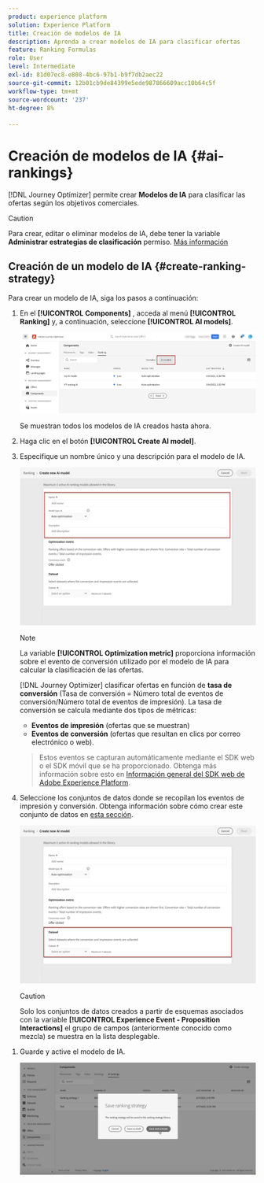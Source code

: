 ```yaml
---
product: experience platform
solution: Experience Platform
title: Creación de modelos de IA
description: Aprenda a crear modelos de IA para clasificar ofertas
feature: Ranking Formulas
role: User
level: Intermediate
exl-id: 81d07ec8-e808-4bc6-97b1-b9f7db2aec22
source-git-commit: 12b01cb9de84399e5ede987866609acc10b64c5f
workflow-type: tm+mt
source-wordcount: '237'
ht-degree: 8%

---
```


# Creación de modelos de IA {#ai-rankings}

[!DNL Journey Optimizer] permite crear **Modelos de IA** para clasificar las ofertas según los objetivos comerciales.

>[!CAUTION]
>
>Para crear, editar o eliminar modelos de IA, debe tener la variable **Administrar estrategias de clasificación** permiso. [Más información](../../administration/high-low-permissions.md#manage-ranking-strategies)

## Creación de un modelo de IA {#create-ranking-strategy}

Para crear un modelo de IA, siga los pasos a continuación:

1. En el **[!UICONTROL Components]** , acceda al menú **[!UICONTROL Ranking]** y, a continuación, seleccione **[!UICONTROL AI models]**.

   ![](../assets/ai-ranking-list.png)

   Se muestran todos los modelos de IA creados hasta ahora.

1. Haga clic en el botón **[!UICONTROL Create AI model]**.

1. Especifique un nombre único y una descripción para el modelo de IA.

   <!--* **[!UICONTROL Auto-optimization]** optimizes offers based on past offer performance. [Learn more](auto-optimization-model.md)
    * **[!UICONTROL Personalized]** optimizes and personalizes offers based on segments and offer performance. [Learn more](personalized-optimization-model.md)-->

   ![](../assets/ai-ranking-fields.png)

   >[!NOTE]
   >
   >La variable **[!UICONTROL Optimization metric]** proporciona información sobre el evento de conversión utilizado por el modelo de IA para calcular la clasificación de las ofertas.
   >
   >[!DNL Journey Optimizer] clasificar ofertas en función de **tasa de conversión** (Tasa de conversión = Número total de eventos de conversión/Número total de eventos de impresión). La tasa de conversión se calcula mediante dos tipos de métricas:
   >* **Eventos de impresión** (ofertas que se muestran)
   >* **Eventos de conversión** (ofertas que resultan en clics por correo electrónico o web).

   >
   >Estos eventos se capturan automáticamente mediante el SDK web o el SDK móvil que se ha proporcionado. Obtenga más información sobre esto en [Información general del SDK web de Adobe Experience Platform](https://experienceleague.adobe.com/docs/experience-platform/edge/home.html?lang=es).

1. Seleccione los conjuntos de datos donde se recopilan los eventos de impresión y conversión. Obtenga información sobre cómo crear este conjunto de datos en [esta sección](#create-dataset). <!--This dataset needs to be associated with a schema that must have the **[!UICONTROL Proposition Interactions]** field group (previously known as mixin) associated with it.-->

   ![](../assets/ai-ranking-dataset-id.png)

   >[!CAUTION]
   >
   >Solo los conjuntos de datos creados a partir de esquemas asociados con la variable **[!UICONTROL Experience Event - Proposition Interactions]** el grupo de campos (anteriormente conocido como mezcla) se muestra en la lista desplegable.

<!--1. If you are creating a **[!UICONTROL Personalization]** AI model, select the segment(s) to use to train the AI model.

    ![](../assets/ai-ranking-segments.png)

    >[!NOTE]
    >
    >You can select up to 5 segments.-->

1. Guarde y active el modelo de IA.

   ![](../assets/ai-ranking-save-activate.png)
